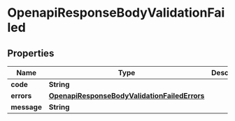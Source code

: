 

# OpenapiResponseBodyValidationFailed


## Properties

| Name | Type | Description | Notes |
|------------ | ------------- | ------------- | -------------|
|**code** | **String** |  |  [optional] |
|**errors** | [**OpenapiResponseBodyValidationFailedErrors**](OpenapiResponseBodyValidationFailedErrors.md) |  |  [optional] |
|**message** | **String** |  |  [optional] |



